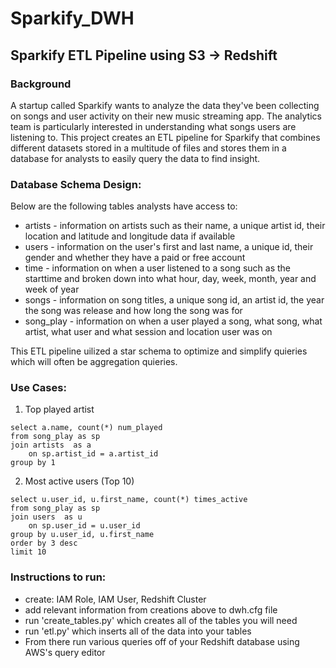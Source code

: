 # Sparkify_DWH
## Sparkify ETL Pipeline using S3 -> Redshift

### Background

A startup called Sparkify wants to analyze the data they've been collecting on songs and user activity on their new music streaming app. The analytics team is particularly interested in understanding what songs users are listening to. This project creates an ETL pipeline for Sparkify that combines different datasets stored in a multitude of files and stores them in a database for analysts to easily query the data to find insight. 

### Database Schema Design:

Below are the following tables analysts have access to:
- artists - information on artists such as their name, a unique artist id, their location and latitude and longitude data if available
- users - information on the user's first and last name, a unique id, their gender and whether they have a paid or free account
- time - information on when a user listened to a song such as the starttime and broken down into what hour, day, week, month, year and week of year
- songs - information on song titles, a unique song id, an artist id, the year the song was release and how long the song was for
- song_play - information on when a user played a song, what song, what artist, what user and what session and location user was on

This ETL pipeline uilized a star schema to optimize and simplify quieries which will often be aggregation quieries.  

### Use Cases:
1. Top played artist
```
select a.name, count(*) num_played
from song_play as sp
join artists  as a
	on sp.artist_id = a.artist_id 
group by 1
```

2. Most active users (Top 10)
```
select u.user_id, u.first_name, count(*) times_active
from song_play as sp
join users  as u
 	on sp.user_id = u.user_id 
group by u.user_id, u.first_name
order by 3 desc
limit 10
```


### Instructions to run:
- create: IAM Role, IAM User, Redshift Cluster
- add relevant information from creations above to dwh.cfg file
- run 'create_tables.py' which creates all of the tables you will need
- run 'etl.py' which inserts all of the data into your tables
- From there run various queries off of your Redshift database using AWS's query editor 


